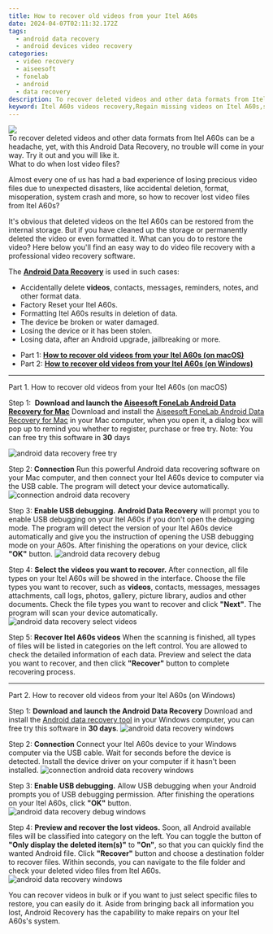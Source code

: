 ```yaml
---
title: How to recover old videos from your Itel A60s
date: 2024-04-07T02:11:32.172Z
tags: 
  - android data recovery
  - android devices video recovery
categories: 
  - video recovery
  - aiseesoft
  - fonelab
  - android
  - data recovery
description: To recover deleted videos and other data formats from Itel A60s can be a headache, yet, with this Android Data Recovery, no trouble will come in your way. Try it out and you will like it.
keyword: Itel A60s videos recovery,Regain missing videos on Itel A60s,save lost videos on Itel A60s,recover lost videos from Itel A60s,Itel A60s videos retrieval,undeleted videos from Itel A60s,Itel A60s deleted video,how can i find my deleted video Itel A60s,get back deleted video from Itel A60s android,Itel A60s video deleted itself,Itel A60s issues with video deleted,Itel A60s video disappeared
---
```


<img src="https://img0mobiles.techidaily.com/images/best-assets/devices/itel/itel-a60s/3.jpg" class="atpl-imgstyle"  />

<div class="atpl-content atpl-for-fonelab-android recover-video">

<div class="atpl-post-description-part-1">
To recover deleted videos and other data formats from Itel A60s can be a headache, yet, with this Android Data Recovery, no trouble will come in your way. Try it out and you will like it.
</div>

<div class="atpl-post-description-part-2">
<div class="tpl-content-sub-paragraph-title">
    What to do when lost video files?
</div>
<div class="tpl-content-sub-paragraph-content">
    <p>
        Almost every one of us has had a bad experience of losing precious video files due to unexpected disasters, like accidental deletion, format, misoperation, system crash and more, so how to recover lost video files from Itel A60s?
    </p>
    <p>
        It's obvious that deleted videos on the Itel A60s can be restored from the internal storage. But if you have cleaned up the storage or permanently deleted the video or even formatted it. What can you do to restore the video? Here below you'll find an easy way to do video file recovery with a professional video recovery software.
    </p>
</div>

</div>

<div class="atpl-post-description-part-3">
<div class="tpl-content-sub-paragraph-normal">
  <p>
      The <a href="https://tools.techidaily.com/aiseesoft-android-data-recovery/" ><strong>Android Data Recovery</strong></a> is used in such cases:
  </p>
  <ul class="tpl-content-sub-paragraph-ul-style">
    <li>Accidentally delete <strong>videos</strong>, contacts, messages, reminders, notes, and other format data.</li>
    <li>Factory Reset your Itel A60s.</li>
    <li>Formatting Itel A60s results in deletion of data.</li>
    <li>The device be broken or water damaged.</li>
    <li>Losing the device or it has been stolen.</li>
    <li>Losing data, after an Android upgrade, jailbreaking or more.</li>
  </ul>
</div>
</div>

<ul>
  <li>Part 1: <strong><a href="#p1"> How to recover old videos from your Itel A60s  (on macOS)</a></strong></li>
  <li>Part 2: <strong><a href="#p2"> How to recover old videos from your Itel A60s  (on Windows)</a></strong></li>
</ul>

<!-- Part 1 -->
<a id="p1" name="p1" ></a><hr>

<div>
  <span class="atpl-step-part-style">Part 1. How to recover old videos from your Itel A60s (on macOS)</span>
</div>  

<span class="atpl-stepstyle-a"><span>Step 1: </span></span> <strong>Download and launch the <a href="https://tools.techidaily.com/aiseesoft-android-data-recovery-for-mac/" >Aiseesoft FoneLab Android Data Recovery for Mac</a></strong>
Download and install the <a href="https://tools.techidaily.com/aiseesoft-android-data-recovery-for-mac/" >Aiseesoft FoneLab Android Data Recovery for Mac</a> in your Mac computer, when you open it, a dialog box will pop up to remind you whether to register, purchase or free try.
Note: You can free try this software in <strong>30</strong> days

<img src="https://tools.techidaily.com/images/apps/aiseesoft/android-data-recovery/mac-free-try.png" class="atpl-imgstyle" alt="android data recovery free try" />

<span class="atpl-stepstyle-a"><span>Step 2: </span></span> <strong>Connection</strong>
Run this powerful Android data recovering software on your Mac computer, and then connect your Itel A60s device to computer via the USB cable. The program will detect your device automatically.
<img src="https://tools.techidaily.com/images/apps/aiseesoft/android-data-recovery/mac-connection-interface.jpg" class="atpl-imgstyle" alt="connection android data recovery" />

<span class="atpl-stepstyle-a"><span>Step 3: </span></span> <strong>Enable USB debugging.</strong>
<strong>Android Data Recovery</strong> will prompt you to enable USB debugging on your Itel A60s if you don't open the debugging mode. The program will detect the version of your Itel A60s device automatically and give you the instruction of opening the USB debugging mode on your A60s. After finishing the operations on your device, click <strong>"OK"</strong> button.
<img src="https://tools.techidaily.com/images/apps/aiseesoft/android-data-recovery/mac-android-usb-debug.jpg"  class="atpl-imgstyle" alt="android data recovery debug" />

<span class="atpl-stepstyle-a"><span>Step 4: </span></span> <strong>Select the videos you want to recover.</strong>
After connection, all file types on your Itel A60s will be showed in the interface. Choose the file types you want to recover, such as <strong>videos</strong>, contacts, messages, messages attachments, call logs, photos, gallery, picture library,  audios and other documents. Check the file types you want to recover and click <b>"Next"</b>. The program will scan your device automatically.
<img src="https://tools.techidaily.com/images/apps/aiseesoft/android-data-recovery/mac-choose-type-videos.jpg" class="atpl-imgstyle" alt="android data recovery select videos" />

<span class="atpl-stepstyle-a"><span>Step 5: </span></span> <strong>Recover Itel A60s videos</strong>
When the scanning is finished, all types of files will be listed in categories on the left control. You are allowed to check the detailed information of each data. Preview and select the data you want to recover, and then click <b>"Recover"</b> button to complete recovering process.


<a id="p2" name="p2"></a><hr>

<!-- Part 2 -->
<div>
<span class="atpl-step-part-style">Part 2. How to recover old videos from your Itel A60s (on Windows)</span>
</div>

<span class="atpl-stepstyle-a"><span>Step 1: </span></span> <strong>Download and launch the Android Data Recovery</strong>
Download and install the <a href="https://tools.techidaily.com/aiseesoft-android-data-recovery-for-win/" >Android data recovery tool</a> in your Windows computer, you can free try this software in <b>30 days</b>.
<img src="https://tools.techidaily.com/images/apps/aiseesoft/android-data-recovery/win-start-interface.png"  class="atpl-imgstyle" alt="android data recovery windows" />

<span class="atpl-stepstyle-a"><span>Step 2: </span></span> <strong>Connection</strong>
Connect your Itel A60s device to your Windows computer via the USB cable. Wait for seconds before the device is detected. Install the device driver on your computer if it hasn't been installed.
<img src="https://tools.techidaily.com/images/apps/aiseesoft/android-data-recovery/win-connection-interface.png" class="atpl-imgstyle" alt="connection android data recovery windows" />

<span class="atpl-stepstyle-a"><span>Step 3: </span></span> <strong>Enable USB debugging.</strong>
Allow USB debugging when your Android prompts you of USB debugging permission. After finishing the operations on your Itel A60s, click <b>"OK"</b> button.
<img src="https://tools.techidaily.com/images/apps/aiseesoft/android-data-recovery/win-android-usb-debug.png" class="atpl-imgstyle" alt="android data recovery debug windows" />

<span class="atpl-stepstyle-a"><span>Step 4: </span></span> <strong>Preview and recover the lost videos.</strong>
Soon, all Android available files will be classified into category on the left. You can toggle the button of <b>"Only display the deleted item(s)"</b> to <b>"On"</b>, so that you can quickly find the wanted Android file. Click <b>"Recover"</b> button and choose a destination folder to recover files. Within seconds, you can navigate to the file folder and check your deleted video files from Itel A60s.
<img src="https://tools.techidaily.com/images/apps/aiseesoft/android-data-recovery/win-recover-videos.jpg" class="atpl-imgstyle" alt="android data recovery windows" />

<div class="atpl-post-description-part-4">
<div class="tpl-content-sub-paragraph-normal">
    <p>
        You can recover videos in bulk or if you want to just select specific files to restore, you can easily do it. Aside from bringing back all information you lost, Android Recovery has the capability to make repairs on your Itel A60s's system.
    </p>
</div>
</div>

<ins class="adsbygoogle"
     style="display:block"
     data-ad-client="ca-pub-7571918770474297"
     data-ad-slot="8358498916"
     data-ad-format="auto"
     data-full-width-responsive="true"></ins>



</div>
<ins class="adsbygoogle"
    style="display:block"
    data-ad-format="autorelaxed"
    data-ad-client="ca-pub-7571918770474297"
    data-ad-slot="1223367746"></ins>


